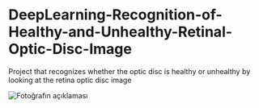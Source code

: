 # DeepLearning-Recognition-of-Healthy-and-Unhealthy-Retinal-Optic-Disc-Image
Project that recognizes whether the optic disc is healthy or unhealthy by looking at the retina optic disc image

![Fotoğrafın açıklaması](images/fotograf.jpg)

